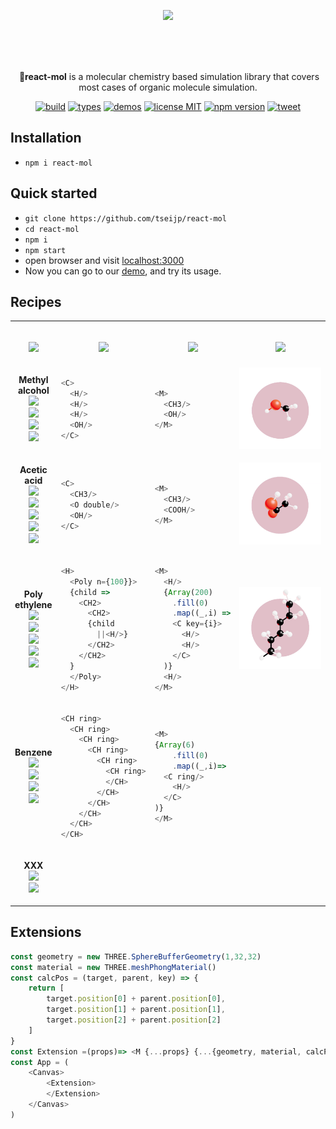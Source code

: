<!-- ************************* ************************* >
- REFS
    - https://threejs.org/examples/#webgl_loader_pdb
    - https://threejs.org/examples/#css3d_molecules
    - https://threejs.org/examples/#webgl_skinning_simple
    - instancing
        - https://threejs.org/examples/#webgl_buffergeometry_lines
        - https://threejs.org/examples/#webgl_instancing_raycast
        - https://threejs.org/examples/#webgl_postprocessing_sao
- TODO
    - multi threading
    - benzene
    - CSSRenderer
<!   ************************* ************************* -->
<p align="center">
    <a href="https://tsei.jp/rmol">
        <img src="https://raw.githubusercontent.com/tseijp/react-mol/master/public/rmol.mp4.gif" /></a>
</p>
<br/>
<br/>
<br/>
<p align="center">️
    🍡<strong>react-mol</strong> is a molecular chemistry based simulation library
    that covers most cases of organic molecule simulation.
</p>

<p align="center">
    <a href="https://github.com/tseijp/react-mol">
        <img alt="build"src="https://img.shields.io/badge/build-✔-green.svg"/></a>
    <a href="https://github.com/tseijp/react-mol">
        <img alt="types"src="https://img.shields.io/badge/types-✔-yellow.svg"/></a>
    <a href="https://github.com/tseijp/react-mol">
        <img alt="demos"src="https://img.shields.io/badge/demos-✔-red.svg"/></a>
    <a href="https://github.com/tseijp/react-mol">
        <img alt="license MIT" src="https://img.shields.io/badge/license-MIT-green.svg"/></a>
    <a href="https://www.npmjs.com/package/react-mol">
        <img src="https://badge.fury.io/js/react-mol.svg" alt="npm version" height="18"/></a>
    <a href="https://twitter.com/intent/tweet?url=https://tsei.jp/rmol/&text=🍡A molecular chemistry based simulation library" >
        <img alt="tweet" src="https://img.shields.io/twitter/url?style=social&url=https%3A%2F%2Ftwitter.com%2Ftseijp"/></a>
</p>

## Installation
- `npm i react-mol`

## Quick started
- `git clone https://github.com/tseijp/react-mol`
- `cd react-mol`
- `npm i`
- `npm start`
- open browser and visit [localhost:3000](http://localhost:3000)
- Now you can go to our [demo](https://tsei.jp/rmol), and try its usage.

## Recipes

<table>
<tr><td>
<p align="center"><br/>
    <a href="https://github.com/tseijp/react-mol/blob/master/src/Mol.tsx">
        <img src="https://img.shields.io/badge/Mol-black.svg"/></a>
<br/></p>
</td><td>
<p align="center"><br/>
    <a href="https://github.com/tseijp/react-mol/blob/master/src/Mol.tsx">
        <img src="https://img.shields.io/badge/Hierarchy-black.svg"/></a>
<br/></p>
</td><td>
<p align="center"><br/>
    <a href="https://github.com/tseijp/react-mol/blob/master/src/Mol.tsx">
        <img src="https://img.shields.io/badge/Recurtion-black.svg"/></a>
<br/></p>
</td><td>
<p align="center"><br/>
    <a href="https://tsei.jp/rmol">
        <img src="https://img.shields.io/badge/Results-black.svg"/></a>
<br/></p>
</td></tr>
<tr><td><!--************************* Methyl alchol *************************-->
<p align="center">
    <strong>Methyl</strong><br/>
    <strong>alcohol</strong><br/>
    <a href="https://github.com/tseijp/react-mol/blob/master/src/index.tsx">
        <img src="https://img.shields.io/badge/H-white.svg"/></a><br/>
    <a href="https://github.com/tseijp/react-mol/blob/master/src/index.tsx">
        <img src="https://img.shields.io/badge/OH-red.svg"/></a><br/>
    <a href="https://github.com/tseijp/react-mol/blob/master/src/index.tsx">
        <img src="https://img.shields.io/badge/C-black.svg"/></a><br/>
    <a href="https://github.com/tseijp/react-mol/blob/master/src/index.tsx">
        <img src="https://img.shields.io/badge/CH3-black.svg"/></a><br/>
</p>
</td><!--*************************--><td>

```javascript
<C>
  <H/>
  <H/>
  <H/>
  <OH/>
</C>
```

</td><!--*************************--><td>

```javascript
<M>
  <CH3/>
  <OH/>
</M>
```

</td><!--*************************--><td>
    <a href="https://tsei.jp/rmol/CH3OH">
        <img src="https://raw.githubusercontent.com/tseijp/react-mol/master/public/CH3OH.png" width="240" /></a>
</td></tr>
<tr><td><!--************************* Acetic acid *************************-->
<p align="center">
    <strong>Acetic</strong><br/>
    <strong>acid</strong><br/>
    <a href="https://github.com/tseijp/react-mol/blob/master/src/index.tsx">
        <img src="https://img.shields.io/badge/O-red.svg"/></a><br/>
    <a href="https://github.com/tseijp/react-mol/blob/master/src/index.tsx">
        <img src="https://img.shields.io/badge/OH-red.svg"/></a><br/>
    <a href="https://github.com/tseijp/react-mol/blob/master/src/index.tsx">
        <img src="https://img.shields.io/badge/C-black.svg"/></a><br/>
    <a href="https://github.com/tseijp/react-mol/blob/master/src/index.tsx">
        <img src="https://img.shields.io/badge/CH3-black.svg"/></a><br/>
    <a href="https://github.com/tseijp/react-mol/blob/master/src/index.tsx">
        <img src="https://img.shields.io/badge/COOH-white.svg"/></a><br/>
</p>
</td><!--*************************--><td>

```javascript
<C>
  <CH3/>
  <O double/>
  <OH/>
</C>
```

</td><!--*************************--><td>

```javascript
<M>
  <CH3/>
  <COOH/>
</M>
```

</td><!--*************************--><td>
    <a href="https://tsei.jp/rmol/CH3COOH">
        <img src="https://raw.githubusercontent.com/tseijp/react-mol/master/public/CH3COOH.png" width="240" /></a>
</td></tr>
<tr><td><!--************************* Polyethylene *************************-->
<p align="center">
    <strong>Poly</strong><br/>
    <strong>ethylene</strong><br/>
    <a href="https://github.com/tseijp/react-mol/blob/master/src/index.tsx">
        <img src="https://img.shields.io/badge/H-white.svg"/></a><br/>
    <a href="https://github.com/tseijp/react-mol/blob/master/src/index.tsx">
        <img src="https://img.shields.io/badge/C-black.svg"/></a><br/>
    <a href="https://github.com/tseijp/react-mol/blob/master/src/index.tsx">
        <img src="https://img.shields.io/badge/CH2-black.svg"/></a><br/>
    <a href="https://github.com/tseijp/react-mol/blob/master/src/index.tsx">
        <img src="https://img.shields.io/badge/CH3-black.svg"/></a><br/>
    <a href="https://github.com/tseijp/react-mol/blob/master/src/index.tsx">
        <img src="https://img.shields.io/badge/Poly-black.svg"/></a><br/>
</p>
</td><!--*************************--><td>

```javascript
<H>
  <Poly n={100}}>
  {child =>
    <CH2>
      <CH2>
      {child
        ||<H/>}
      </CH2>
    </CH2>
  }
  </Poly>
</H>
```

</td><!--*************************--><td>

```javascript
<M>
  <H/>
  {Array(200)
    .fill(0)
    .map((_,i) =>
    <C key={i}>
      <H/>
      <H/>
    </C>
  )}
  <H/>
</M>
```

</td><!--*************************--><td>
    <a href="https://tsei.jp/rmol/Polyethylene">
        <img src="https://raw.githubusercontent.com/tseijp/react-mol/master/public/CnH2n2.png" width="240" /></a>
</td></tr>
<tr><td><!--************************* Phenol *************************-->
<p align="center">
    <strong>Benzene</strong><br/>
    <a href="https://github.com/tseijp/react-mol/blob/master/src/index.tsx">
        <img src="https://img.shields.io/badge/H-white.svg"/></a><br/>
    <a href="https://github.com/tseijp/react-mol/blob/master/src/index.tsx">
        <img src="https://img.shields.io/badge/C-black.svg"/></a><br/>
    <a href="https://github.com/tseijp/react-mol/blob/master/src/index.tsx">
        <img src="https://img.shields.io/badge/CH-black.svg"/></a><br/>
    <a href="https://github.com/tseijp/react-mol/blob/master/src/index.tsx">
        <img src="https://img.shields.io/badge/C6H5-black.svg"/></a><br/>
</p>
</td><!--*************************--><td>

```javascript
<CH ring>
  <CH ring>
    <CH ring>
      <CH ring>
        <CH ring>
          <CH ring>
          </CH>
        </CH>
      </CH>
    </CH>
  </CH>
</CH>
```

</td><!--*************************--><td>

```javascript
<M>
{Array(6)
    .fill(0)
    .map((_,i)=>
  <C ring/>
    <H/>
  </C>
)}
</M>
```

</td></tr>
<tr><td><!--************************* XXX *************************-->
<p align="center">
    <strong>XXX</strong><br/>
    <a href="https://github.com/tseijp/react-mol/blob/master/src/index.tsx">
        <img src="https://img.shields.io/badge/H-white.svg"/></a><br/>
    <a href="https://github.com/tseijp/react-mol/blob/master/src/index.tsx">
        <img src="https://img.shields.io/badge/C-black.svg"/></a><br/>
</p>
</td><!--*************************--><td>

```javascript
```

</td><!--*************************--><td>

```javascript
```

</tr></table><!--*************************  *************************-->


## Extensions

```javascript
const geometry = new THREE.SphereBufferGeometry(1,32,32)
const material = new THREE.meshPhongMaterial()
const calcPos = (target, parent, key) => {
    return [
        target.position[0] + parent.position[0],
        target.position[1] + parent.position[1],
        target.position[2] + parent.position[2]
    ]
}
const Extension =(props)=> <M {...props} {...{geometry, material, calcPos}} />
const App = (
    <Canvas>
        <Extension>
        </Extension>
    </Canvas>
)
```

